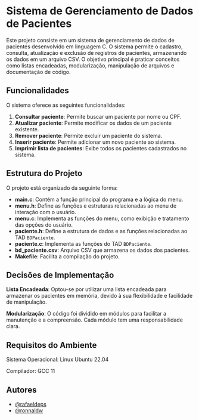 # Sistema de Gerenciamento de Dados de Pacientes

Este projeto consiste em um sistema de gerenciamento de dados de pacientes desenvolvido em linguagem C. O sistema permite o cadastro, consulta, atualização e exclusão de registros de pacientes, armazenando os dados em um arquivo CSV. O objetivo principal é praticar conceitos como listas encadeadas, modularização, manipulação de arquivos e documentação de código.

## Funcionalidades

O sistema oferece as seguintes funcionalidades:

1. **Consultar paciente**: Permite buscar um paciente por nome ou CPF.
2. **Atualizar paciente**: Permite modificar os dados de um paciente existente.
3. **Remover paciente**: Permite excluir um paciente do sistema.
4. **Inserir paciente**: Permite adicionar um novo paciente ao sistema.
5. **Imprimir lista de pacientes**: Exibe todos os pacientes cadastrados no sistema.

## Estrutura do Projeto

O projeto está organizado da seguinte forma:

- **main.c**: Contém a função principal do programa e a lógica do menu.
- **menu.h**: Define as funções e estruturas relacionadas ao menu de interação com o usuário.
- **menu.c**: Implementa as funções do menu, como exibição e tratamento das opções do usuário.
- **paciente.h**: Define a estrutura de dados e as funções relacionadas ao TAD `BDPaciente`.
- **paciente.c**: Implementa as funções do TAD `BDPaciente`.
- **bd_paciente.csv**: Arquivo CSV que armazena os dados dos pacientes.
- **Makefile**: Facilita a compilação do projeto.


## Decisões de Implementação

**Lista Encadeada**: Optou-se por utilizar uma lista encadeada para armazenar os pacientes em memória, devido à sua flexibilidade e facilidade de manipulação.

**Modularização**: O código foi dividido em módulos para facilitar a manutenção e a compreensão. Cada módulo tem uma responsabilidade clara.

## Requisitos do Ambiente

Sistema Operacional: Linux Ubuntu 22.04

Compilador: GCC 11

## Autores

- [@rafaeldeps](https://www.github.com/rafaeldeps)
- [@ronnaldw](https://www.github.com/ronnaldw)
